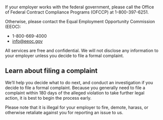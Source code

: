---
---

If your employer works with the federal government, please call the Office of Federal Contract Compliance Programs (OFCCP) at 1-800-397-6251.

Otherwise, please contact the Equal Employment Opportunity Commission (EEOC):

- 1-800-669-4000
- <info@eeoc.gov>

All services are free and confidential. We will not disclose any information to your employer unless you decide to file a formal complaint.

## Learn about filing a complaint

We’ll help you decide what to do next, and conduct an investigation if you decide to file a formal complaint. Because you generally need to file a complaint within 180 days of the alleged violation to take further legal action, it is best to begin the process early.

Please note that it is illegal for your employer to fire, demote, harass, or otherwise retaliate against you for reporting an issue to us.
